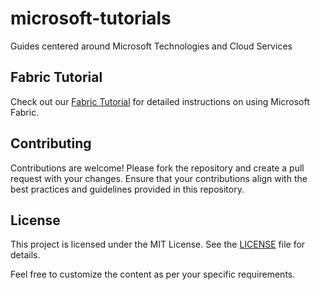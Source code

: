 # microsoft-tutorials
Guides centered around Microsoft Technologies and Cloud Services

## Fabric Tutorial

Check out our [Fabric Tutorial](./microsoft-fabric/README.md) for detailed instructions on using Microsoft Fabric.

## Contributing

Contributions are welcome! Please fork the repository and create a pull request with your changes. Ensure that your contributions align with the best practices and guidelines provided in this repository.

## License

This project is licensed under the MIT License. See the [LICENSE](LICENSE) file for details.

Feel free to customize the content as per your specific requirements.